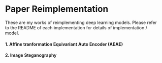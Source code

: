 # Paper Reimplementation
These are my works of reimplementing deep learning models.
Please refer to the README of each implementation for details of implementation / model.

#### 1. Affine tranformation Equivariant Auto Encoder (AEAE)

#### 2. Image Steganography
